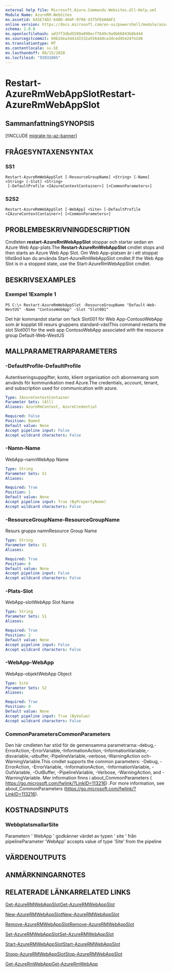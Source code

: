 ```yaml
---
external help file: Microsoft.Azure.Commands.Websites.dll-Help.xml
Module Name: AzureRM.WebSites
ms.assetid: 645E74D2-640D-494F-9798-4375FE6A0AF2
online version: https://docs.microsoft.com/en-us/powershell/module/azurerm.websites/restart-azurermwebappslot
schema: 2.0.0
ms.openlocfilehash: ad3ff3dbd5589a890ecf7649c9a9b66843b8b444
ms.sourcegitcommit: b9b2dea3441d1532a5564ddca3dced45424fe2d6
ms.translationtype: MT
ms.contentlocale: sv-SE
ms.lasthandoff: 08/15/2020
ms.locfileid: "93931085"
---
```

# <span data-ttu-id="a1f87-101">Restart-AzureRmWebAppSlot</span><span class="sxs-lookup"><span data-stu-id="a1f87-101">Restart-AzureRmWebAppSlot</span></span>

## <span data-ttu-id="a1f87-102">Sammanfattning</span><span class="sxs-lookup"><span data-stu-id="a1f87-102">SYNOPSIS</span></span>

[!INCLUDE [migrate-to-az-banner](../../includes/migrate-to-az-banner.md)]

## <span data-ttu-id="a1f87-103">FRÅGESYNTAXEN</span><span class="sxs-lookup"><span data-stu-id="a1f87-103">SYNTAX</span></span>

### <span data-ttu-id="a1f87-104">S</span><span class="sxs-lookup"><span data-stu-id="a1f87-104">S1</span></span>
```
Restart-AzureRmWebAppSlot [-ResourceGroupName] <String> [-Name] <String> [-Slot] <String>
 [-DefaultProfile <IAzureContextContainer>] [<CommonParameters>]
```

### <span data-ttu-id="a1f87-105">S2</span><span class="sxs-lookup"><span data-stu-id="a1f87-105">S2</span></span>
```
Restart-AzureRmWebAppSlot [-WebApp] <Site> [-DefaultProfile <IAzureContextContainer>] [<CommonParameters>]
```

## <span data-ttu-id="a1f87-106">PROBLEMBESKRIVNING</span><span class="sxs-lookup"><span data-stu-id="a1f87-106">DESCRIPTION</span></span>
<span data-ttu-id="a1f87-107">Cmdleten **restart-AzureRmWebAppSlot** stoppar och startar sedan en Azure Web App-plats.</span><span class="sxs-lookup"><span data-stu-id="a1f87-107">The **Restart-AzureRmWebAppSlot** cmdlet stops and then starts an Azure Web App Slot.</span></span>
<span data-ttu-id="a1f87-108">Om Web App-platsen är i ett stoppat tillstånd kan du använda Start-AzureRmWebAppSlot cmdlet.</span><span class="sxs-lookup"><span data-stu-id="a1f87-108">If the Web App Slot is in a stopped state, use the Start-AzureRmWebAppSlot cmdlet.</span></span>

## <span data-ttu-id="a1f87-109">BESKRIVS</span><span class="sxs-lookup"><span data-stu-id="a1f87-109">EXAMPLES</span></span>

### <span data-ttu-id="a1f87-110">Exempel 1</span><span class="sxs-lookup"><span data-stu-id="a1f87-110">Example 1</span></span>
```
PS C:\> Restart-AzureRmWebAppSlot -ResourceGroupName "Default-Web-WestUS" -Name "ContosoWebApp" -Slot "Slot001"
```

<span data-ttu-id="a1f87-111">Det här kommandot startar om fack Slot001 för Web App-ContosoWebApp som är kopplat till resurs gruppens standard-väst</span><span class="sxs-lookup"><span data-stu-id="a1f87-111">This command restarts the slot Slot001 for the web app ContosoWebApp associated with the resource group Default-Web-WestUS</span></span>

## <span data-ttu-id="a1f87-112">MALLPARAMETRAR</span><span class="sxs-lookup"><span data-stu-id="a1f87-112">PARAMETERS</span></span>

### <span data-ttu-id="a1f87-113">-DefaultProfile</span><span class="sxs-lookup"><span data-stu-id="a1f87-113">-DefaultProfile</span></span>
<span data-ttu-id="a1f87-114">Autentiseringsuppgifter, konto, klient organisation och abonnemang som används för kommunikation med Azure.</span><span class="sxs-lookup"><span data-stu-id="a1f87-114">The credentials, account, tenant, and subscription used for communication with azure.</span></span>

```yaml
Type: IAzureContextContainer
Parameter Sets: (All)
Aliases: AzureRmContext, AzureCredential

Required: False
Position: Named
Default value: None
Accept pipeline input: False
Accept wildcard characters: False
```

### <span data-ttu-id="a1f87-115">-Namn</span><span class="sxs-lookup"><span data-stu-id="a1f87-115">-Name</span></span>
<span data-ttu-id="a1f87-116">WebApp-namn</span><span class="sxs-lookup"><span data-stu-id="a1f87-116">WebApp Name</span></span>

```yaml
Type: String
Parameter Sets: S1
Aliases: 

Required: True
Position: 1
Default value: None
Accept pipeline input: True (ByPropertyName)
Accept wildcard characters: False
```

### <span data-ttu-id="a1f87-117">-ResourceGroupName</span><span class="sxs-lookup"><span data-stu-id="a1f87-117">-ResourceGroupName</span></span>
<span data-ttu-id="a1f87-118">Resurs grupps namn</span><span class="sxs-lookup"><span data-stu-id="a1f87-118">Resource Group Name</span></span>

```yaml
Type: String
Parameter Sets: S1
Aliases: 

Required: True
Position: 0
Default value: None
Accept pipeline input: False
Accept wildcard characters: False
```

### <span data-ttu-id="a1f87-119">-Plats</span><span class="sxs-lookup"><span data-stu-id="a1f87-119">-Slot</span></span>
<span data-ttu-id="a1f87-120">WebApp-slot</span><span class="sxs-lookup"><span data-stu-id="a1f87-120">WebApp Slot Name</span></span>

```yaml
Type: String
Parameter Sets: S1
Aliases: 

Required: True
Position: 2
Default value: None
Accept pipeline input: False
Accept wildcard characters: False
```

### <span data-ttu-id="a1f87-121">-WebApp</span><span class="sxs-lookup"><span data-stu-id="a1f87-121">-WebApp</span></span>
<span data-ttu-id="a1f87-122">WebApp-objekt</span><span class="sxs-lookup"><span data-stu-id="a1f87-122">WebApp Object</span></span>

```yaml
Type: Site
Parameter Sets: S2
Aliases: 

Required: True
Position: 0
Default value: None
Accept pipeline input: True (ByValue)
Accept wildcard characters: False
```

### <span data-ttu-id="a1f87-123">CommonParameters</span><span class="sxs-lookup"><span data-stu-id="a1f87-123">CommonParameters</span></span>
<span data-ttu-id="a1f87-124">Den här cmdleten har stöd för de gemensamma parametrarna:-debug,-ErrorAction,-ErrorVariable,-InformationAction,-InformationVariable,-disvariable,-utbuffer,-PipelineVariable,-verbose,-WarningAction och-WarningVariable.</span><span class="sxs-lookup"><span data-stu-id="a1f87-124">This cmdlet supports the common parameters: -Debug, -ErrorAction, -ErrorVariable, -InformationAction, -InformationVariable, -OutVariable, -OutBuffer, -PipelineVariable, -Verbose, -WarningAction, and -WarningVariable.</span></span> <span data-ttu-id="a1f87-125">Mer information finns i about_CommonParameters ( https://go.microsoft.com/fwlink/?LinkID=113216) .</span><span class="sxs-lookup"><span data-stu-id="a1f87-125">For more information, see about_CommonParameters (https://go.microsoft.com/fwlink/?LinkID=113216).</span></span>

## <span data-ttu-id="a1f87-126">KOSTNADS</span><span class="sxs-lookup"><span data-stu-id="a1f87-126">INPUTS</span></span>

### <span data-ttu-id="a1f87-127">Webbplatsmallar</span><span class="sxs-lookup"><span data-stu-id="a1f87-127">Site</span></span>
<span data-ttu-id="a1f87-128">Parametern ' WebApp ' godkänner värdet av typen ' site ' från pipeline</span><span class="sxs-lookup"><span data-stu-id="a1f87-128">Parameter 'WebApp' accepts value of type 'Site' from the pipeline</span></span>

## <span data-ttu-id="a1f87-129">VÄRDEN</span><span class="sxs-lookup"><span data-stu-id="a1f87-129">OUTPUTS</span></span>

## <span data-ttu-id="a1f87-130">ANMÄRKNINGAR</span><span class="sxs-lookup"><span data-stu-id="a1f87-130">NOTES</span></span>

## <span data-ttu-id="a1f87-131">RELATERADE LÄNKAR</span><span class="sxs-lookup"><span data-stu-id="a1f87-131">RELATED LINKS</span></span>

[<span data-ttu-id="a1f87-132">Get-AzureRMWebAppSlot</span><span class="sxs-lookup"><span data-stu-id="a1f87-132">Get-AzureRMWebAppSlot</span></span>](./Get-AzureRMWebAppSlot.md)

[<span data-ttu-id="a1f87-133">New-AzureRMWebAppSlot</span><span class="sxs-lookup"><span data-stu-id="a1f87-133">New-AzureRMWebAppSlot</span></span>](./New-AzureRMWebAppSlot.md)

[<span data-ttu-id="a1f87-134">Remove-AzureRMWebAppSlot</span><span class="sxs-lookup"><span data-stu-id="a1f87-134">Remove-AzureRMWebAppSlot</span></span>](./Remove-AzureRMWebAppSlot.md)

[<span data-ttu-id="a1f87-135">Set-AzureRMWebAppSlot</span><span class="sxs-lookup"><span data-stu-id="a1f87-135">Set-AzureRMWebAppSlot</span></span>](./Set-AzureRMWebAppSlot.md)

[<span data-ttu-id="a1f87-136">Start-AzureRMWebAppSlot</span><span class="sxs-lookup"><span data-stu-id="a1f87-136">Start-AzureRMWebAppSlot</span></span>](./Start-AzureRMWebAppSlot.md)

[<span data-ttu-id="a1f87-137">Stopp-AzureRMWebAppSlot</span><span class="sxs-lookup"><span data-stu-id="a1f87-137">Stop-AzureRMWebAppSlot</span></span>](./Stop-AzureRMWebAppSlot.md)

[<span data-ttu-id="a1f87-138">Get-AzureRmWebApp</span><span class="sxs-lookup"><span data-stu-id="a1f87-138">Get-AzureRmWebApp</span></span>](./Get-AzureRmWebApp.md)
